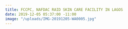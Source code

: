 ```yaml
---
title: FCCPC, NAFDAC RAID SKIN CARE FACILITY IN LAGOS
date: 2019-12-05 05:37:00 -11:00
image: "/uploads/IMG-20191205-WA0005.jpg"
---
```


